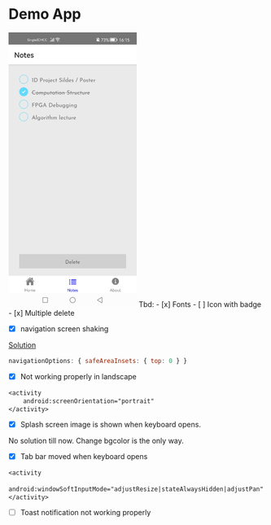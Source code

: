 # Demo App


<img src="https://raw.githubusercontent.com/ziniuguo/Notebook/main/Screenshot_20220405_161521_com.ziniusproject.jpg" width=50% height=50%>
Tbd:
- [x] Fonts
- [ ] Icon with badge
- [x] Multiple delete


- [x] navigation screen shaking

[Solution](https://www.reddit.com/r/reactnative/comments/euwno3/createbottomtabnavigator_header_flickering_issue/)
```javascript
navigationOptions: { safeAreaInsets: { top: 0 } }
```
- [x] Not working properly in landscape
```
<activity
    android:screenOrientation="portrait"
</activity>
```
- [x] Splash screen image is shown when keyboard opens.

No solution till now. Change bgcolor is the only way.
- [x] Tab bar moved when keyboard opens
```
<activity
    android:windowSoftInputMode="adjustResize|stateAlwaysHidden|adjustPan"
</activity>
```
- [ ] Toast notification not working properly

